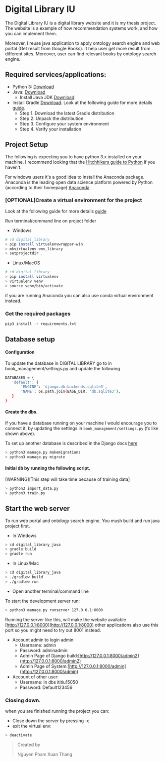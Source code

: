 # Digital Library IU

The Digital Library IU is a digital library website and it is my thesis project.
The website is a example of how recommendation systems work, and how you can implement them.

Moreover, I reuse java application to apply ontology search engine and web portal
(Get result from Google Books). It help user get more result from different sites.
Moreover, user can find relevant books by ontology search engine.

## Required services/applications:
* Python 3: [Download](https://www.python.org/Downloads/) 
* Java: [Download](https://www.java.com/en/Download/)
    * Install Java JDK [Download](https://www.oracle.com/technetwork/java/javase/Downloads/jdk8-Downloads-2133151.html)
* Install Gradle [Download](https://gradle.org/releases/).
Look at the following guide for more details 
    [guide](https://youtu.be/_XcO_BujfeQ).
    * Step 1. Download the latest Gradle distribution
    * Step 2. Unpack the distribution
    * Step 3. Configure your system environment
    * Step 4. Verify your installation
    
## Project Setup
The following is expecting you to have python 3.x installed on your machine. I recommend
 looking that the [Hitchhikers guide to Python](http://docs.python-guide.org/en/latest/) if you 
 haven't.
 
 For windows users it's a good idea to install the Anaconda package. Anaconda is the leading open 
 data science platform powered by Python (according to their homepage) [Anaconda](https://www.continuum.io/Downloads)
 
### [OPTIONAL]Create a virtual environment for the project 

Look at the following guide for more details [guide](http://docs.python-guide.org/en/latest/dev/virtualenvs/#virtualenvironments-ref)

Run terminal/command line on project folder
* Windows
```bash
# cd digital_library
> pip install virtualenvwrapper-win
> mkvirtualenv env_library
> setprojectdir .
```

* Linux/MacOS
```bash
# cd digital_library
> pip install virtualenv
> virtualenv venv
> source venv/bin/activate
```

if you are running Anaconda you can also use conda virtual environment instead.

### Get the required packages

```bash
pip3 install -r requirements.txt
```
## Database setup

#### Configuration

To update the database in DIGITAL LIBRARY go to in book_management/settings.py 
and update the following 

```bash
DATABASES = {
   'default': {
       'ENGINE': 'django.db.backends.sqlite3',
       'NAME': os.path.join(BASE_DIR, 'db.sqlite3'),
   }
}
```

#### Create the dbs. 
If you have a database running on your machine I would encourage 
you to connect it, by updating the settings in `book_management/settings.py` (fx like shown above). 

To set up another database is described in the Django docs [here](https://docs.djangoproject.com/en/2.0/ref/databases/)
```bash
> python3 manage.py makemigrations
> python3 manage.py migrate
```
#### Initial db by running the following script. 
[WARNING][This step will take time because of training data]
```bash
> python3 import_data.py
> python3 train.py
```

## Start the web server
 To run web portal and ontology search engine.
 You mush build and run java project first.
 * In Windows
 ```bash
> cd digital_library_java
> gradle build
> gradle run
```

* In Linux/Mac
 ```bash
> cd digital_library_java
> ./gradlew build
> ./gradlew run
```

 * Open another terminal/command line

 To start the development server run:
```bash
> python3 manage.py runserver 127.0.0.1:8000
```
Running the server like this, will make the website available 
[http://127.0.0.1:8000](http://127.0.0.1:8000) other applications also use this port
so you might need to try out 8001 instead. 
* Account admin to login admin
    * Username: admin
    * Password: adminadmin
    * Admin Page of Django build:[http://127.0.0.1:8000/admin2](http://127.0.0.1:8000/admin2)
    * Admin Page of System:[http://127.0.0.1:8000/admin](http://127.0.0.1:8000/admin)
* Account of other user:
    * Username: in dbs ititiu15050
    * Password: Default123456

### Closing down.
when you are finished running the project you can:
* Close down the server by pressing <CLTR>-c  
* exit the virtual env:
```bash
> deactivate
```

> Created by
>
> Nguyen Pham Xuan Thang